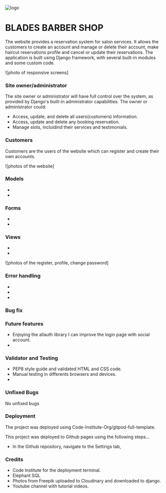 ![logo](https://github.com/Guiiilhermee/booking-system/assets/127660583/d92580a5-8d66-49dd-be71-1549f2215be2)

# BLADES BARBER SHOP

The website provides a reservation system for salon services. It allows the customers to create an account and manage or delete their account, make haircut reservations profile and cancel or update their reservations. The application is built using Django framework, with several built-in modules and some custom code.

![photo of responsive screens]

### Site owner/administrator

The site owner or administrator will have full control over the system, as provided by Django's built-in administrator capabilities. The owner or administrator could:

- Access, update, and delete all users(customers) information.
- Access, update and delete any booking reservation.
- Manage slots, incluidind their services and testimonials.

### Customers

Customers are the users of the website which can register and create their own accounts.

![photos of the website]

### Models

- 
-
### Forms

-
-

### Views

-
-

![photos of the register, profile, change password]

### Error handling

-
-
-

### Bug fix


### Future features

- Enjoying the allauth library I can improve the login page with social account.   
-

### Validator and Testing

- PEP8 style guide and validated HTML and CSS code.
- Manual testing in differents browsers and devices.
- 

### Unfixed Bugs

No unfixed bugs

### Deployment

The project was deployed using Code-Institute-Org/gitpod-full-template.

This project was deployed to Github pages using the following steps...

- In the Github repository, navigate to the Settings tab,

### Credits

- Code Institute for the deployment terminal.
- Elephant SQL
- Photos from Freepik uploaded to Cloudinary and downloaded to django.
- Youtube channel with tutorial videos.
